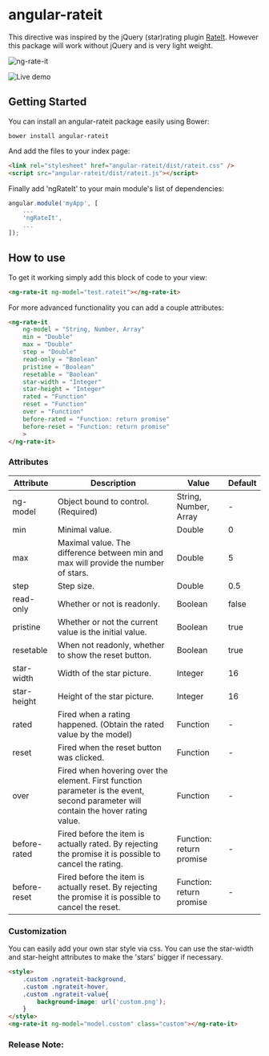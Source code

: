 # angular-rateit

This directive was inspired by the jQuery (star)rating plugin [RateIt](http://rateit.codeplex.com/).
However this package will work without jQuery and is very light weight.

![ng-rate-it](https://cloud.githubusercontent.com/assets/5055413/8997545/b476cbdc-3722-11e5-9839-f94341752895.gif)

![Live demo](http://akempes.github.io/angular-rateit/)

## Getting Started

You can install an angular-rateit package easily using Bower:

```shell
bower install angular-rateit
```

And add the files to your index page:

```html
<link rel="stylesheet" href="angular-rateit/dist/rateit.css" />
<script src="angular-rateit/dist/rateit.js"></script>
```

Finally add 'ngRateIt' to your main module's list of dependencies:

```js
angular.module('myApp', [
	...
    'ngRateIt',
    ...
]);
```

## How to use

To get it working simply add this block of code to your view:

```html
<ng-rate-it ng-model="test.rateit"></ng-rate-it>
```

For more advanced functionality you can add a couple attributes:

```html
<ng-rate-it 
	ng-model = "String, Number, Array"
	min = "Double"
	max = "Double"
	step = "Double"
	read-only = "Boolean"
	pristine = "Boolean"
	resetable = "Boolean"
	star-width = "Integer"
	star-height = "Integer"
	rated = "Function"
	reset = "Function"
	over = "Function"
	before-rated = "Function: return promise"
	before-reset = "Function: return promise"
	>
</ng-rate-it>
```

### Attributes

| Attribute | Description | Value | Default |
|---|---|---|---|
| ng-model     | Object bound to control. (Required) | String, Number, Array | - |
| min          | Minimal value. | Double | 0 |
| max          | Maximal value. The difference between min and max will provide the number of stars. | Double | 5 |
| step         | Step size. | Double | 0.5 |
| read-only    | Whether or not is readonly. | Boolean | false |
| pristine     | Whether or not the current value is the initial value. | Boolean | true |
| resetable    | When not readonly, whether to show the reset button. | Boolean | true |
| star-width   | Width of the star picture. | Integer | 16 |
| star-height  | Height of the star picture.  | Integer | 16 |
| rated        | Fired when a rating happened. (Obtain the rated value by the model) | Function | - |
| reset        | Fired when the reset button was clicked. | Function | - |
| over         | Fired when hovering over the element. First function parameter is the event, second parameter will contain the hover rating value. | Function | - |
| before-rated | Fired before the item is actually rated. By rejecting the promise it is possible to cancel the rating. | Function: return promise | - |
| before-reset | Fired before the item is actually reset. By rejecting the promise it is possible to cancel the reset. | Function: return promise | - |


### Customization

You can easily add your own star style via css. You can use the star-width and star-height attributes to make the 'stars' bigger if necessary.

```html
<style>
	.custom .ngrateit-background,
	.custom .ngrateit-hover,
	.custom .ngrateit-value{
		background-image: url('custom.png');
	}
</style>
<ng-rate-it ng-model="model.custom" class="custom"></ng-rate-it>
```

### Release Note:

